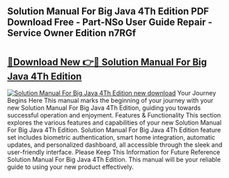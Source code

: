## Solution Manual For Big Java 4Th Edition PDF Download Free - Part-NSo User Guide Repair - Service Owner Edition n7RGf

# <h2><a href="http://bc88229.oget.top/?id=Solution+Manual+For+Big+Java+4Th+Edition">🔗Download New 👉🔴 Solution Manual For Big Java 4Th Edition</a></h2>

[![Solution Manual For Big Java 4Th Edition new download](https://i.imgur.com/5g1atiW.png)](http://bc88229.oget.top/?id=Solution+Manual+For+Big+Java+4Th+Edition)
Your Journey Begins Here This manual marks the beginning of your journey with your new Solution Manual For Big Java 4Th Edition, guiding you towards successful operation and enjoyment. Features & Functionality This section explores the various features and capabilities of your new Solution Manual For Big Java 4Th Edition. Solution Manual For Big Java 4Th Edition feature set includes biometric authentication, smart home integration, automatic updates, and personalized dashboard, all accessible through the sleek and user-friendly interface. Please Keep This Information for Future Reference Solution Manual For Big Java 4Th Edition. This manual will be your reliable guide to using your new product effectively.

